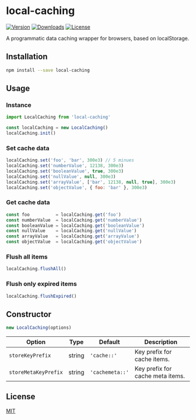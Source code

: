 # local-caching

[![Version](https://img.shields.io/npm/v/local-caching.svg)](https://www.npmjs.com/package/local-caching)
[![Downloads](https://img.shields.io/npm/dm/local-caching.svg)](https://npmcharts.com/compare/local-caching?minimal=true)
[![License](https://img.shields.io/npm/l/local-caching.svg)](https://www.npmjs.com/package/local-caching)

A programmatic data caching wrapper for browsers, based on localStorage.

## Installation

```sh
npm install --save local-caching
```

## Usage

### Instance

```js
import LocalCaching from 'local-caching'

const localCaching = new LocalCaching()
localCaching.init()
```

### Set cache data

```js
localCaching.set('foo', 'bar', 300e3) // 5 minues
localCaching.set('numberValue', 12138, 300e3)
localCaching.set('booleanValue', true, 300e3)
localCaching.set('nullValue', null, 300e3)
localCaching.set('arrayValue', ['bar', 12138, null, true], 300e3)
localCaching.set('objectValue', { foo: 'bar' }, 300e3)
```

### Get cache data

```js
const foo          = localCaching.get('foo')
const numberValue  = localCaching.get('numberValue')
const booleanValue = localCaching.get('booleanValue')
const nullValue    = localCaching.get('nullValue')
const arrayValue   = localCaching.get('arrayValue')
const objectValue  = localCaching.get('objectValue')
```

### Flush all items

```js
localCaching.flushAll()
```

### Flush only expired items

```js
localCaching.flushExpired()
```

## Constructor

```js
new LocalCaching(options)
```

| Option | Type | Default | Description |
| --- | --- | --- | --- |
| `storeKeyPrefix` | string | `'cache::'` | Key prefix for cache items. |
| `storeMetaKeyPrefix` | string | `'cachemeta::'` | Key prefix for cache meta items. |

## License

[MIT](http://opensource.org/licenses/MIT)
